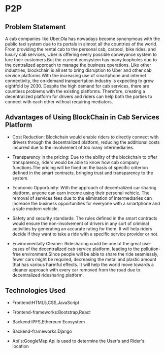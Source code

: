 # P2P

## Problem Statement

A cab companies like Uber,Ola has nowadays become synonymous with the public taxi system due to its portals in almost all the countries of the world. From providing the rental cab to the personal cab, carpool, bike rides, and luxury cab services, Uber is offering every possible conveyance system to lure their customers.But the current ecosystem has many loopholes due to the centralized approach to manage the business operations. Like other industries, blockchain is all set to bring disruption to Uber and other cab service platforms.With the increasing use of smartphone and internet connectivity, the on-demand transportation industry is expecting to grow eightfold by 2030. Despite the high demand for cab services, there are countless problems with the existing platforms. Therefore, creating a decentralized platform for drivers and riders can help both the parties to connect with each other without requiring mediators.

## Advantages of Using BlockChain in Cab Services Platform

- Cost Reduction:
Blockchain would enable riders to directly connect with drivers through the decentralized platform, reducing the additional costs incurred due to the involvement of too many intermediaries.

- Transparency in the pricing:
Due to the ability of the blockchain to offer transparency, riders would be able to know how cab company functions.The pricing will be fixed on the basis of specific criterion defined in the smart contracts, bringing trust and transparency to the system.

- Economic Opportunity:
With the approach of decentralized car sharing platform, anyone can earn income using their personal vehicle. The removal of services fees due to the elimination of intermediaries can increase the business opportunities for everyone with a smartphone and a safe modern vehicle.

- Safety and security standards:
The rules defined in the smart contracts would ensure the non-involvement of drivers in any sort of criminal activities by generating an accurate rating for them. It will help riders decide if they want to take a ride with a specific service provider or not.

- Environmentally Cleaner:
Ridesharing could be one of the great use-cases of the decentralized cab service platform, leading to the pollution-free environment.Since people will be able to share the ride seamlessly, fewer cars might be required, decreasing the metal and plastic amount that has various harmful effects. It will help the world move towards a cleaner approach with every car removed from the road due to decentralized ridesharing platform.

## Technologies Used

- Frontend:HTML5,CSS,JavaScript

- Frontend-frameworks:Bootstrap,React

- Backend:IPFS,Ethereum Ecosystem

- Backend-frameworks:Django

- Api's:GoogleMap Api is used to determine the User's and Rider's location
